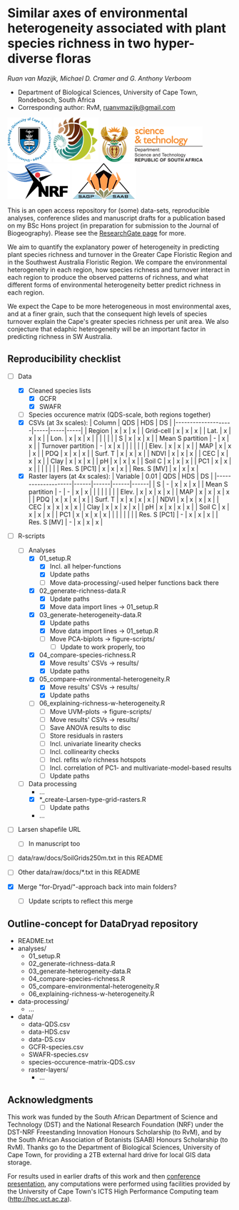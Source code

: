 # Similar axes of environmental heterogeneity associated with plant species richness in two hyper-diverse floras

_Ruan van Mazijk, Michael D. Cramer and G. Anthony Verboom_

- Department of Biological Sciences, University of Cape Town, Rondebosch, South Africa
- Corresponding author: RvM, ruanvmazijk@gmail.com

<p>
  <img src="logos/UCT-logo.png"       height="100" />
  <img src="logos/BIO-logo.png"       height="100" />
  <img src="logos/DST-logo.png"       height="80"  />
  <img src="logos/NRF-logo.png"       height="80"  />
  <img src="logos/SAAB-logo.png"      height="80"  />
</p>

This is an open access repository for (some) data-sets, reproducible analyses, conference slides and manuscript drafts for a publication based on my BSc Hons project (in preparation for submission to the Journal of Biogeography). Please see the [ResearchGate page](https://www.researchgate.net/project/Plant-species-richness-turnover-environmental-heterogeneity-in-the-Cape-and-SW-Australia) for more.

We aim to quantify the explanatory power of heterogeneity in predicting plant species richness and turnover in the Greater Cape Floristic Region and in the Southwest Australia Floristic Region. We compare the environmental heterogeneity in each region, how species richness and turnover interact in each region to produce the observed patterns of richness, and what different forms of environmental heterogeneity better predict richness in each region.

We expect the Cape to be more heterogeneous in most environmental axes, and at a finer grain, such that the consequent high levels of species turnover explain the Cape's greater species richness per unit area. We also conjecture that edaphic heterogeneity will be an important factor in predicting richness in SW Australia.

## Reproducibility checklist

- [ ] Data
    - [x] Cleaned species lists
        - [x] GCFR
        - [x] SWAFR
    - [ ] Species occurence matrix (QDS-scale, both regions together)
    - [x] CSVs (at 3x scales):
      | Column             | QDS | HDS | DS  |
      |--------------------|-----|-----|-----|
      | Region             | x   | x   | x   |
      | Grid-cell          | x   | x   | x   |
      | Lat.               | x   | x   | x   |
      | Lon.               | x   | x   | x   |
      |                    |     |     |     |
      | S                  | x   | x   | x   |
      | Mean S partition   | -   | x   | x   |
      | Turnover partition | -   | x   | x   |
      |                    |     |     |     |
      | Elev.              | x   | x   | x   |
      | MAP                | x   | x   | x   |
      | PDQ                | x   | x   | x   |
      | Surf. T            | x   | x   | x   |
      | NDVI               | x   | x   | x   |
      | CEC                | x   | x   | x   |
      | Clay               | x   | x   | x   |
      | pH                 | x   | x   | x   |
      | Soil C             | x   | x   | x   |
      | PC1                | x   | x   | x   |
      |                    |     |     |     |
      | Res. S [PC1]       | x   | x   | x   |
      | Res. S [MV]        | x   | x   | x   |
    - [x] Raster layers (at 4x scales):
      | Variable           | 0.01 | QDS  | HDS  | DS   |
      |--------------------|------|------|------|------|
      | S                  | -    | x    | x    | x    |
      | Mean S partition   | -    | -    | x    | x    |
      |                    |      |      |      |      |
      | Elev.              | x    | x    | x    | x    |
      | MAP                | x    | x    | x    | x    |
      | PDQ                | x    | x    | x    | x    |
      | Surf. T            | x    | x    | x    | x    |
      | NDVI               | x    | x    | x    | x    |
      | CEC                | x    | x    | x    | x    |
      | Clay               | x    | x    | x    | x    |
      | pH                 | x    | x    | x    | x    |
      | Soil C             | x    | x    | x    | x    |
      | PC1                | x    | x    | x    | x    |
      |                    |      |      |      |      |
      | Res. S [PC1]       | -    | x    | x    | x    |
      | Res. S [MV]        | -    | x    | x    | x    |

- [ ] R-scripts
    - [ ] Analyses
        - [x] 01_setup.R
            - [x] Incl. all helper-functions
            - [x] Update paths
            - [ ] Move data-processing/-used helper functions back there
        - [x] 02_generate-richness-data.R
            - [x] Update paths
            - [x] Move data import lines -> 01_setup.R
        - [x] 03_generate-heterogeneity-data.R
            - [x] Update paths
            - [x] Move data import lines -> 01_setup.R
            - [ ] Move PCA-biplots -> figure-scripts/
                - [ ] Update to work properly, too
        - [x] 04_compare-species-richness.R
            - [x] Move results' CSVs -> results/
            - [x] Update paths
        - [x] 05_compare-environmental-heterogeneity.R
            - [x] Move results' CSVs -> results/
            - [x] Update paths
        - [ ] 06_explaining-richness-w-heterogeneity.R
            - [ ] Move UVM-plots -> figure-scripts/
            - [ ] Move results' CSVs -> results/
            - [ ] Save ANOVA results to disc
            - [ ] Store residuals in rasters
            - [ ] Incl. univariate linearity checks
            - [ ] Incl. collinearity checks
            - [ ] Incl. refits w/o richness hotspots
            - [ ] Incl. correlation of PC1- and multivariate-model-based results
            - [ ] Update paths
    - [ ] Data processing
        - ...
        - [x] *_create-Larsen-type-grid-rasters.R
            - [ ] Update paths
        - ...

- [ ] Larsen shapefile URL
    - [ ] In manuscript too
- [ ] data/raw/docs/SoilGrids250m.txt in this README
- [ ] Other data/raw/docs/*.txt in this README

- [x] Merge "for-Dryad/"-approach back into main folders?
    - [ ] Update scripts to reflect this merge

## Outline-concept for DataDryad repository

- README.txt
- analyses/
    - 01_setup.R
    - 02_generate-richness-data.R
    - 03_generate-heterogeneity-data.R
    - 04_compare-species-richness.R
    - 05_compare-environmental-heterogeneity.R
    - 06_explaining-richness-w-heterogeneity.R
- data-processing/
    - ...
- data/
    - data-QDS.csv
    - data-HDS.csv
    - data-DS.csv
    - GCFR-species.csv
    - SWAFR-species.csv
    - species-occurence-matrix-QDS.csv
    - raster-layers/
        - ...

## Acknowledgments

This work was funded by the South African Department of Science and Technology (DST) and the National Research Foundation (NRF) under the DST-NRF Freestanding Innovation Honours Scholarship (to RvM), and by the South African Association of Botanists (SAAB) Honours Scholarship (to RvM). Thanks go to the Department of Biological Sciences, University of Cape Town, for providing a 2TB external hard drive for local GIS data storage.

For results used in earlier drafts of this work and then [conference presentation](SAAB-AMA-SASSB-2019-talk), any computations were performed using facilities provided by the University of Cape Town's ICTS High Performance Computing team (<http://hpc.uct.ac.za>).
